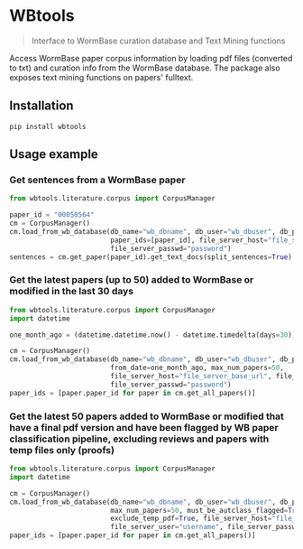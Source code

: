 # WBtools
> Interface to WormBase curation database and Text Mining functions

Access WormBase paper corpus information by loading pdf files (converted to txt) and curation info from the WormBase 
database. The package also exposes text mining functions on papers' fulltext.

## Installation

```pip install wbtools```

## Usage example

### Get sentences from a WormBase paper

```python
from wbtools.literature.corpus import CorpusManager

paper_id = "00050564"
cm = CorpusManager()
cm.load_from_wb_database(db_name="wb_dbname", db_user="wb_dbuser", db_password="wb_dbpasswd", db_host="wb_dbhost",
                         paper_ids=[paper_id], file_server_host="file_server_base_url", file_server_user="username", 
                         file_server_passwd="password")
sentences = cm.get_paper(paper_id).get_text_docs(split_sentences=True)
```

### Get the latest papers (up to 50) added to WormBase or modified in the last 30 days 

```python
from wbtools.literature.corpus import CorpusManager
import datetime

one_month_ago = (datetime.datetime.now() - datetime.timedelta(days=30)).strftime("%M/%D/%Y")

cm = CorpusManager()
cm.load_from_wb_database(db_name="wb_dbname", db_user="wb_dbuser", db_password="wb_dbpasswd", db_host="wb_dbhost",
                         from_date=one_month_ago, max_num_papers=50, 
                         file_server_host="file_server_base_url", file_server_user="username", 
                         file_server_passwd="password")
paper_ids = [paper.paper_id for paper in cm.get_all_papers()]
```

### Get the latest 50 papers added to WormBase or modified that have a final pdf version and have been flagged by WB paper classification pipeline, excluding reviews and papers with temp files only (proofs)

```python
from wbtools.literature.corpus import CorpusManager
import datetime

cm = CorpusManager()
cm.load_from_wb_database(db_name="wb_dbname", db_user="wb_dbuser", db_password="wb_dbpasswd", db_host="wb_dbhost",
                         max_num_papers=50, must_be_autclass_flagged=True, exclude_pap_types=['Review'], 
                         exclude_temp_pdf=True, file_server_host="file_server_base_url", 
                         file_server_user="username", file_server_passwd="password")
paper_ids = [paper.paper_id for paper in cm.get_all_papers()]
```